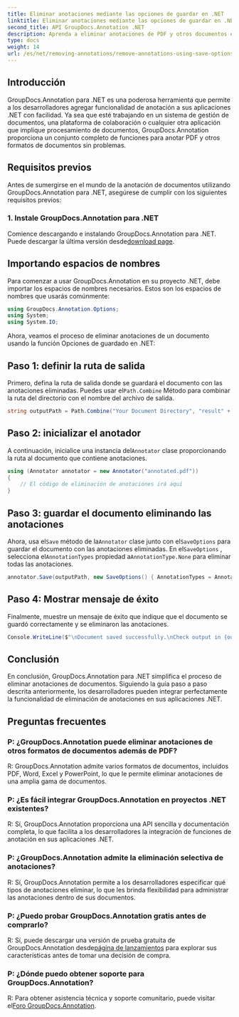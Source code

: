 ```yaml
---
title: Eliminar anotaciones mediante las opciones de guardar en .NET
linktitle: Eliminar anotaciones mediante las opciones de guardar en .NET
second_title: API GroupDocs.Annotation .NET
description: Aprenda a eliminar anotaciones de PDF y otros documentos en .NET usando GroupDocs.Annotation. Guía paso a paso con ejemplos de código.
type: docs
weight: 14
url: /es/net/removing-annotations/remove-annotations-using-save-options/
---
```

## Introducción

GroupDocs.Annotation para .NET es una poderosa herramienta que permite a los desarrolladores agregar funcionalidad de anotación a sus aplicaciones .NET con facilidad. Ya sea que esté trabajando en un sistema de gestión de documentos, una plataforma de colaboración o cualquier otra aplicación que implique procesamiento de documentos, GroupDocs.Annotation proporciona un conjunto completo de funciones para anotar PDF y otros formatos de documentos sin problemas.

## Requisitos previos

Antes de sumergirse en el mundo de la anotación de documentos utilizando GroupDocs.Annotation para .NET, asegúrese de cumplir con los siguientes requisitos previos:

### 1. Instale GroupDocs.Annotation para .NET

 Comience descargando e instalando GroupDocs.Annotation para .NET. Puede descargar la última versión desde[download page](https://releases.groupdocs.com/annotation/net/).

## Importando espacios de nombres

Para comenzar a usar GroupDocs.Annotation en su proyecto .NET, debe importar los espacios de nombres necesarios. Estos son los espacios de nombres que usarás comúnmente:

```csharp
using GroupDocs.Annotation.Options;
using System;
using System.IO;
```


Ahora, veamos el proceso de eliminar anotaciones de un documento usando la función Opciones de guardado en .NET:

## Paso 1: definir la ruta de salida

Primero, defina la ruta de salida donde se guardará el documento con las anotaciones eliminadas. Puedes usar el`Path.Combine` Método para combinar la ruta del directorio con el nombre del archivo de salida.

```csharp
string outputPath = Path.Combine("Your Document Directory", "result" + Path.GetExtension("input.pdf"));
```

## Paso 2: inicializar el anotador

 A continuación, inicialice una instancia del`Annotator` clase proporcionando la ruta al documento que contiene anotaciones.

```csharp
using (Annotator annotator = new Annotator("annotated.pdf"))
{
    // El código de eliminación de anotaciones irá aquí
}
```

## Paso 3: guardar el documento eliminando las anotaciones

 Ahora, usa el`Save` método de la`Annotator` clase junto con el`SaveOptions` para guardar el documento con las anotaciones eliminadas. En el`SaveOptions` , selecciona el`AnnotationTypes` propiedad a`AnnotationType.None` para eliminar todas las anotaciones.

```csharp
annotator.Save(outputPath, new SaveOptions() { AnnotationTypes = AnnotationType.None });
```

## Paso 4: Mostrar mensaje de éxito

Finalmente, muestre un mensaje de éxito que indique que el documento se guardó correctamente y se eliminaron las anotaciones.

```csharp
Console.WriteLine($"\nDocument saved successfully.\nCheck output in {outputPath}.");
```

## Conclusión

En conclusión, GroupDocs.Annotation para .NET simplifica el proceso de eliminar anotaciones de documentos. Siguiendo la guía paso a paso descrita anteriormente, los desarrolladores pueden integrar perfectamente la funcionalidad de eliminación de anotaciones en sus aplicaciones .NET.

## Preguntas frecuentes

### P: ¿GroupDocs.Annotation puede eliminar anotaciones de otros formatos de documentos además de PDF?

R: GroupDocs.Annotation admite varios formatos de documentos, incluidos PDF, Word, Excel y PowerPoint, lo que le permite eliminar anotaciones de una amplia gama de documentos.

### P: ¿Es fácil integrar GroupDocs.Annotation en proyectos .NET existentes?

R: Sí, GroupDocs.Annotation proporciona una API sencilla y documentación completa, lo que facilita a los desarrolladores la integración de funciones de anotación en sus aplicaciones .NET.

### P: ¿GroupDocs.Annotation admite la eliminación selectiva de anotaciones?

R: Sí, GroupDocs.Annotation permite a los desarrolladores especificar qué tipos de anotaciones eliminar, lo que les brinda flexibilidad para administrar las anotaciones dentro de sus documentos.

### P: ¿Puedo probar GroupDocs.Annotation gratis antes de comprarlo?

 R: Sí, puede descargar una versión de prueba gratuita de GroupDocs.Annotation desde[página de lanzamientos](https://releases.groupdocs.com/) para explorar sus características antes de tomar una decisión de compra.

### P: ¿Dónde puedo obtener soporte para GroupDocs.Annotation?

 R: Para obtener asistencia técnica y soporte comunitario, puede visitar el[Foro GroupDocs.Annotation](https://forum.groupdocs.com/c/annotation/10).